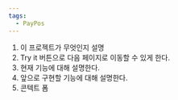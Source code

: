 ```yaml
---
tags:
  - PayPos
---
```

1. 이 프로젝트가 무엇인지 설명
2. Try it 버튼으로 다음 페이지로 이동할 수 있게 한다.
3. 현재 기능에 대해 설명한다.
4. 앞으로 구현할 기능에 대해 설명한다.
5. 콘텍트 폼